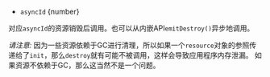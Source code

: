 
* `asyncId` {number}

对应`asyncId`的资源销毁后调用。也可以从内嵌API`emitDestroy()`异步地调用。

*请注意:* 因为一些资源依赖于GC进行清理，所以如果一个`resource`对象的参照传递给了`init`，那么`destroy`就有可能不被调用，这样会导致应用程序内存泄漏。 如果资源不依赖于GC，那么这当然不是一个问题。
